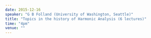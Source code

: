 ```yaml
---
date: 2015-12-16
speaker: "G B Folland (University of Washington, Seattle)"
title: "Topics in the history of Harmonic Analysis (6 lectures)"
time: "4pm"
venue: ""
---
```



